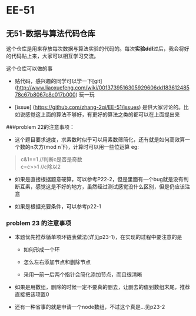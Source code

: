 # EE-51
## 无51-数据与算法代码仓库

这个仓库是用来存放每次数据与算法实验的代码的。每次**实验ddl**过后，我会将好的代码贴上来，大家可以相互学习交流。

这个仓库可以做的事

- 贴代码，感兴趣的同学可以学一下[git] (http://www.liaoxuefeng.com/wiki/0013739516305929606dd18361248578c67b8067c8c017b000) 玩一玩

- [issue] (https://github.com/zhang-2qi/EE-51/issues) 是供大家讨论的。比如说感觉这上面的算法不够好，有更好的算法之类的都可以在上面提出来

###problem 22的注意事项：

- 这个题目要求速度，求素数时似乎可以用素数筛简化，还有就是如何高效算一个数的n次方(mod n下)，计算时可以用一些位运算 eg:</br>

> c&1==1 //判断c是否是奇数</br>
> c=c>>1  //c除以2

- 如果是直接根据题意硬算，可以参考P22-2，但是里面有一个bug就是没有判断互素，感觉这是不好的地方，虽然经过测试感觉没什么区别，但是仍应该注意

- 如果是根据充要条件，可以参考p22-1

### problem 23 的注意事项

- 本题优先推荐循单项环链表做法(详见p23-1)，在实现的过程中要注意的是

  - 如何形成一个环

  - 怎么左右添加节点和删除节点

  - 采用一前一后两个指针会简化添加节点，而且很清晰
- 如果是用数组，删除的时候一定不要真的删去，让删去的值到数组末尾，推荐直接把该项置0
- 还有一种省事的就是申请一个node数组，不过这个真是...见p23-2